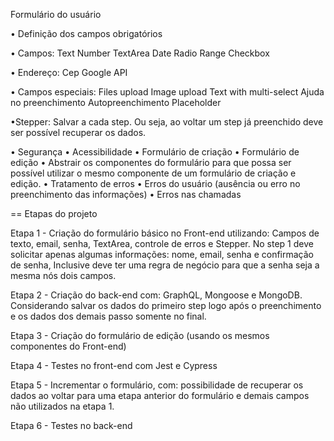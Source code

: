 Formulário do usuário

• Definição dos campos obrigatórios

• Campos:
    Text
    Number
    TextArea
    Date
    Radio
    Range
    Checkbox
  
• Endereço:
    Cep
    Google API

• Campos especiais:
    Files upload
    Image upload
    Text with multi-select Ajuda no preenchimento 
    Autopreenchimento
    Placeholder

•Stepper:
    Salvar a cada step. Ou seja, ao voltar um step já preenchido deve ser possível recuperar os dados.

• Segurança
• Acessibilidade
• Formulário de criação
• Formulário de edição
• Abstrair os componentes do formulário para que possa ser possível utilizar o mesmo componente de um formulário de criação e edição. • Tratamento de erros
• Erros do usuário (ausência ou erro no preenchimento das informações)
• Erros nas chamadas

== Etapas do projeto

Etapa 1 - Criação do formulário básico no Front-end utilizando:
Campos de texto, email, senha, TextArea, controle de erros e Stepper. No step 1 deve solicitar apenas algumas informações: nome, email, senha e confirmação de senha, Inclusive deve ter uma regra de negócio para que a senha seja a mesma nós dois campos.

Etapa 2 - Criação do back-end com: GraphQL, Mongoose e MongoDB. Considerando salvar os dados do primeiro step logo após o preenchimento e os dados dos demais passo somente no final.

Etapa 3 - Criação do formulário de edição (usando os mesmos componentes do Front-end)

Etapa 4 - Testes no front-end com Jest e Cypress 

Etapa 5 - Incrementar o formulário, com: possibilidade de recuperar os dados ao voltar para uma etapa anterior do formulário e demais campos não utilizados na etapa 1.

Etapa 6 - Testes no back-end